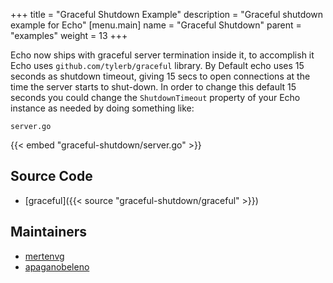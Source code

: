 +++
title = "Graceful Shutdown Example"
description = "Graceful shutdown example for Echo"
[menu.main]
  name = "Graceful Shutdown"
  parent = "examples"
  weight = 13
+++

Echo now ships with graceful server termination inside it, to accomplish it Echo
uses `github.com/tylerb/graceful` library. By Default echo uses 15 seconds as shutdown
timeout, giving 15 secs to open connections at the time the server starts to shut-down.
In order to change this default 15 seconds you could change the `ShutdownTimeout`
property of your Echo instance as needed by doing something like:

`server.go`

{{< embed "graceful-shutdown/server.go" >}}

## Source Code

- [graceful]({{< source "graceful-shutdown/graceful" >}})

## Maintainers

- [mertenvg](https://github.com/mertenvg)
- [apaganobeleno](https://github.com/apaganobeleno)
